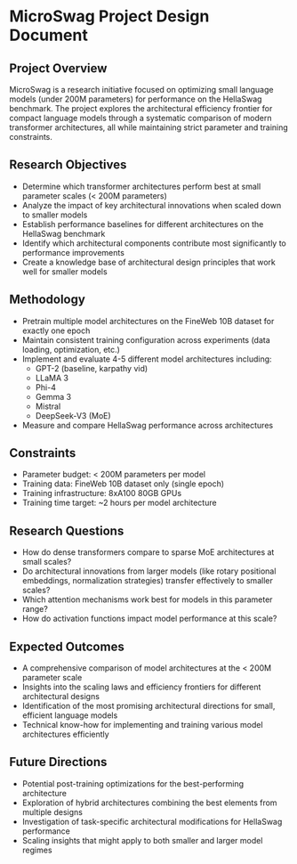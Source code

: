 # MicroSwag Project Design Document

## Project Overview
MicroSwag is a research initiative focused on optimizing small language models (under 200M parameters) for performance on the HellaSwag benchmark. The project explores the architectural efficiency frontier for compact language models through a systematic comparison of modern transformer architectures, all while maintaining strict parameter and training constraints.

## Research Objectives
- Determine which transformer architectures perform best at small parameter scales (< 200M parameters)
- Analyze the impact of key architectural innovations when scaled down to smaller models
- Establish performance baselines for different architectures on the HellaSwag benchmark
- Identify which architectural components contribute most significantly to performance improvements
- Create a knowledge base of architectural design principles that work well for smaller models

## Methodology
- Pretrain multiple model architectures on the FineWeb 10B dataset for exactly one epoch
- Maintain consistent training configuration across experiments (data loading, optimization, etc.)
- Implement and evaluate 4-5 different model architectures including:
  - GPT-2 (baseline, karpathy vid)
  - LLaMA 3
  - Phi-4
  - Gemma 3
  - Mistral
  - DeepSeek-V3 (MoE)
- Measure and compare HellaSwag performance across architectures

## Constraints
- Parameter budget: < 200M parameters per model
- Training data: FineWeb 10B dataset only (single epoch)
- Training infrastructure: 8xA100 80GB GPUs
- Training time target: ~2 hours per model architecture

## Research Questions
- How do dense transformers compare to sparse MoE architectures at small scales?
- Do architectural innovations from larger models (like rotary positional embeddings, normalization strategies) transfer effectively to smaller scales?
- Which attention mechanisms work best for models in this parameter range?
- How do activation functions impact model performance at this scale?

## Expected Outcomes
- A comprehensive comparison of model architectures at the < 200M parameter scale
- Insights into the scaling laws and efficiency frontiers for different architectural designs
- Identification of the most promising architectural directions for small, efficient language models
- Technical know-how for implementing and training various model architectures efficiently

## Future Directions
- Potential post-training optimizations for the best-performing architecture
- Exploration of hybrid architectures combining the best elements from multiple designs
- Investigation of task-specific architectural modifications for HellaSwag performance
- Scaling insights that might apply to both smaller and larger model regimes
